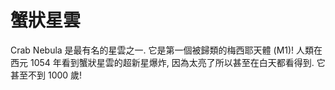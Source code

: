 # 蟹狀星雲

Crab Nebula 是最有名的星雲之一. 它是第一個被歸類的梅西耶天體 (M1)! 人類在西元
1054 年看到蟹狀星雲的超新星爆炸, 因為太亮了所以甚至在白天都看得到. 它甚至不到
1000 歲!
